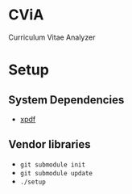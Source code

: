 # CViA
Curriculum Vitae Analyzer

# Setup

## System Dependencies
* [xpdf](www.foolabs.com/xpdf/download.html)

## Vendor libraries
* `git submodule init`
* `git submodule update`
* `./setup`
